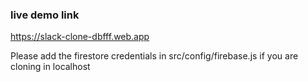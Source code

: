 ### live demo link

https://slack-clone-dbfff.web.app

Please add the firestore credentials in src/config/firebase.js if you are cloning in localhost

